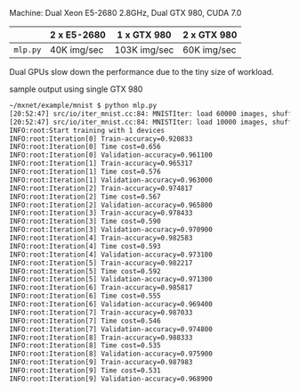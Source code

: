 
Machine: Dual Xeon E5-2680 2.8GHz, Dual GTX 980, CUDA 7.0

| | 2 x E5-2680 | 1 x GTX 980 | 2 x GTX 980 |
| --- | --- | --- | --- |
| `mlp.py` | 40K img/sec | 103K img/sec | 60K img/sec |

Dual GPUs slow down the performance due to the tiny size of workload.

sample output using single GTX 980

```bash
~/mxnet/example/mnist $ python mlp.py
[20:52:47] src/io/iter_mnist.cc:84: MNISTIter: load 60000 images, shuffle=1, shape=(100,784)
[20:52:47] src/io/iter_mnist.cc:84: MNISTIter: load 10000 images, shuffle=1, shape=(100,784)
INFO:root:Start training with 1 devices
INFO:root:Iteration[0] Train-accuracy=0.920833
INFO:root:Iteration[0] Time cost=0.656
INFO:root:Iteration[0] Validation-accuracy=0.961100
INFO:root:Iteration[1] Train-accuracy=0.965317
INFO:root:Iteration[1] Time cost=0.576
INFO:root:Iteration[1] Validation-accuracy=0.963000
INFO:root:Iteration[2] Train-accuracy=0.974817
INFO:root:Iteration[2] Time cost=0.567
INFO:root:Iteration[2] Validation-accuracy=0.965800
INFO:root:Iteration[3] Train-accuracy=0.978433
INFO:root:Iteration[3] Time cost=0.590
INFO:root:Iteration[3] Validation-accuracy=0.970900
INFO:root:Iteration[4] Train-accuracy=0.982583
INFO:root:Iteration[4] Time cost=0.593
INFO:root:Iteration[4] Validation-accuracy=0.973100
INFO:root:Iteration[5] Train-accuracy=0.982217
INFO:root:Iteration[5] Time cost=0.592
INFO:root:Iteration[5] Validation-accuracy=0.971300
INFO:root:Iteration[6] Train-accuracy=0.985817
INFO:root:Iteration[6] Time cost=0.555
INFO:root:Iteration[6] Validation-accuracy=0.969400
INFO:root:Iteration[7] Train-accuracy=0.987033
INFO:root:Iteration[7] Time cost=0.546
INFO:root:Iteration[7] Validation-accuracy=0.974800
INFO:root:Iteration[8] Train-accuracy=0.988333
INFO:root:Iteration[8] Time cost=0.535
INFO:root:Iteration[8] Validation-accuracy=0.975900
INFO:root:Iteration[9] Train-accuracy=0.987983
INFO:root:Iteration[9] Time cost=0.531
INFO:root:Iteration[9] Validation-accuracy=0.968900
```
